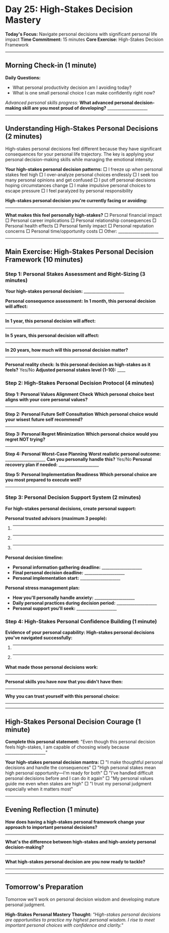 # Day 25: High-Stakes Decision Mastery

**Today's Focus:** Navigate personal decisions with significant personal life impact
**Time Commitment:** 15 minutes
**Core Exercise:** High-Stakes Decision Framework

---

## Morning Check-in (1 minute)

**Daily Questions:**
- What personal productivity decision am I avoiding today?
- What is one small personal choice I can make confidently right now?

*Advanced personal skills progress:*
**What advanced personal decision-making skill are you most proud of developing?** ____________________

---

## Understanding High-Stakes Personal Decisions (2 minutes)

High-stakes personal decisions feel different because they have significant consequences for your personal life trajectory. The key is applying your personal decision-making skills while managing the emotional intensity.

**Your high-stakes personal decision patterns:**
□ I freeze up when personal stakes feel high
□ I over-analyze personal choices endlessly
□ I seek too many personal opinions and get confused
□ I put off personal decisions hoping circumstances change
□ I make impulsive personal choices to escape pressure
□ I feel paralyzed by personal responsibility

**High-stakes personal decision you're currently facing or avoiding:**
____________________

**What makes this feel personally high-stakes?**
□ Personal financial impact
□ Personal career implications
□ Personal relationship consequences
□ Personal health effects
□ Personal family impact
□ Personal reputation concerns
□ Personal time/opportunity costs
□ Other: ____________________

---

## Main Exercise: High-Stakes Personal Decision Framework (10 minutes)

### Step 1: Personal Stakes Assessment and Right-Sizing (3 minutes)

**Your high-stakes personal decision:** ____________________

**Personal consequence assessment:**
**In 1 month, this personal decision will affect:**
____________________

**In 1 year, this personal decision will affect:**
____________________

**In 5 years, this personal decision will affect:**
____________________

**In 20 years, how much will this personal decision matter?**
____________________

**Personal reality check:**
**Is this personal decision as high-stakes as it feels?** Yes/No
**Adjusted personal stakes level (1-10):** ____

### Step 2: High-Stakes Personal Decision Protocol (4 minutes)

**Step 1: Personal Values Alignment Check**
**Which personal choice best aligns with your core personal values?**
____________________

**Step 2: Personal Future Self Consultation**
**Which personal choice would your wisest future self recommend?**
____________________

**Step 3: Personal Regret Minimization**
**Which personal choice would you regret NOT trying?**
____________________

**Step 4: Personal Worst-Case Planning**
**Worst realistic personal outcome:** ____________________
**Can you personally handle this?** Yes/No
**Personal recovery plan if needed:** ____________________

**Step 5: Personal Implementation Readiness**
**Which personal choice are you most prepared to execute well?**
____________________

### Step 3: Personal Decision Support System (2 minutes)

**For high-stakes personal decisions, create personal support:**

**Personal trusted advisors (maximum 3 people):**
1. ____________________
2. ____________________
3. ____________________

**Personal decision timeline:**
- **Personal information gathering deadline:** ____________________
- **Final personal decision deadline:** ____________________
- **Personal implementation start:** ____________________

**Personal stress management plan:**
- **How you'll personally handle anxiety:** ____________________
- **Daily personal practices during decision period:** ____________________
- **Personal support you'll seek:** ____________________

### Step 4: High-Stakes Personal Confidence Building (1 minute)

**Evidence of your personal capability:**
**High-stakes personal decisions you've navigated successfully:**
1. ____________________
2. ____________________

**What made those personal decisions work:**
____________________

**Personal skills you have now that you didn't have then:**
____________________

**Why you can trust yourself with this personal choice:**
____________________

---

## High-Stakes Personal Decision Courage (1 minute)

**Complete this personal statement:**
"Even though this personal decision feels high-stakes, I am capable of choosing wisely because ____________________"

**Your high-stakes personal decision mantra:**
□ "I make thoughtful personal decisions and handle the consequences"
□ "High personal stakes mean high personal opportunity—I'm ready for both"
□ "I've handled difficult personal decisions before and I can do it again"
□ "My personal values guide me even when stakes are high"
□ "I trust my personal judgment especially when it matters most"

---

## Evening Reflection (1 minute)

**How does having a high-stakes personal framework change your approach to important personal decisions?**
____________________

**What's the difference between high-stakes and high-anxiety personal decision-making?**
____________________

**What high-stakes personal decision are you now ready to tackle?**
____________________

---

## Tomorrow's Preparation
Tomorrow we'll work on personal decision wisdom and developing mature personal judgment.

**High-Stakes Personal Mastery Thought:**
*"High-stakes personal decisions are opportunities to practice my highest personal wisdom. I rise to meet important personal choices with confidence and clarity."*